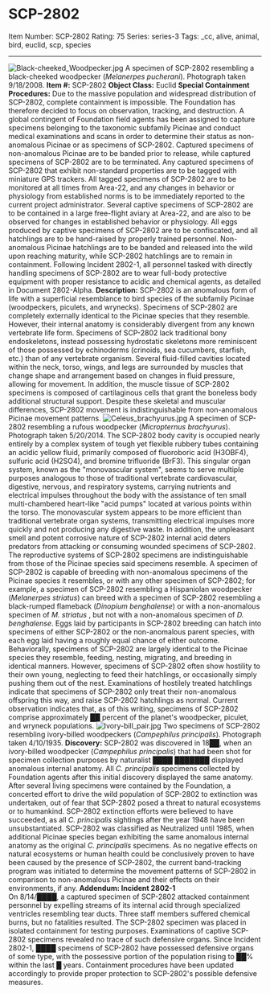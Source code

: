 # SCP-2802
Item Number: SCP-2802
Rating: 75
Series: series-3
Tags: _cc, alive, animal, bird, euclid, scp, species

---

![Black-cheeked_Woodpecker.jpg](https://scp-wiki.wdfiles.com/local--files/scp-2802/Black-cheeked_Woodpecker.jpg)
A specimen of SCP-2802 resembling a black-cheeked woodpecker (_Melanerpes pucherani_). Photograph taken 9/18/2008.
**Item #:** SCP-2802
**Object Class:** Euclid
**Special Containment Procedures:** Due to the massive population and widespread distribution of SCP-2802, complete containment is impossible. The Foundation has therefore decided to focus on observation, tracking, and destruction. A global contingent of Foundation field agents has been assigned to capture specimens belonging to the taxonomic subfamily Picinae and conduct medical examinations and scans in order to determine their status as non-anomalous Picinae or as specimens of SCP-2802.
Captured specimens of non-anomalous Picinae are to be banded prior to release, while captured specimens of SCP-2802 are to be terminated. Any captured specimens of SCP-2802 that exhibit non-standard properties are to be tagged with miniature GPS trackers. All tagged specimens of SCP-2802 are to be monitored at all times from Area-22, and any changes in behavior or physiology from established norms is to be immediately reported to the current project administrator.
Several captive specimens of SCP-2802 are to be contained in a large free-flight aviary at Area-22, and are also to be observed for changes in established behavior or physiology. All eggs produced by captive specimens of SCP-2802 are to be confiscated, and all hatchlings are to be hand-raised by properly trained personnel. Non-anomalous Picinae hatchlings are to be banded and released into the wild upon reaching maturity, while SCP-2802 hatchlings are to remain in containment.
Following Incident 2802-1, all personnel tasked with directly handling specimens of SCP-2802 are to wear full-body protective equipment with proper resistance to acidic and chemical agents, as detailed in Document 2802-Alpha.
**Description:** SCP-2802 is an anomalous form of life with a superficial resemblance to bird species of the subfamily Picinae (woodpeckers, piculets, and wrynecks). Specimens of SCP-2802 are completely externally identical to the Picinae species that they resemble. However, their internal anatomy is considerably divergent from any known vertebrate life form.
Specimens of SCP-2802 lack traditional bony endoskeletons, instead possessing hydrostatic skeletons more reminiscent of those possessed by echinoderms (crinoids, sea cucumbers, starfish, etc.) than of any vertebrate organism. Several fluid-filled cavities located within the neck, torso, wings, and legs are surrounded by muscles that change shape and arrangement based on changes in fluid pressure, allowing for movement. In addition, the muscle tissue of SCP-2802 specimens is composed of cartilaginous cells that grant the boneless body additional structural support. Despite these skeletal and muscular differences, SCP-2802 movement is indistinguishable from non-anomalous Picinae movement patterns.
![Celeus_brachyurus.jpg](https://scp-wiki.wdfiles.com/local--files/scp-2802/Celeus_brachyurus.jpg)
A specimen of SCP-2802 resembling a rufous woodpecker (_Micropternus brachyurus_). Photograph taken 5/20/2014.
The SCP-2802 body cavity is occupied nearly entirely by a complex system of tough yet flexible rubbery tubes containing an acidic yellow fluid, primarily composed of fluoroboric acid (H3OBF4), sulfuric acid (H2SO4), and bromine trifluoride (BrF3). This singular organ system, known as the "monovascular system", seems to serve multiple purposes analogous to those of traditional vertebrate cardiovascular, digestive, nervous, and respiratory systems, carrying nutrients and electrical impulses throughout the body with the assistance of ten small multi-chambered heart-like "acid pumps" located at various points within the torso. The monovascular system appears to be more efficient than traditional vertebrate organ systems, transmitting electrical impulses more quickly and not producing any digestive waste. In addition, the unpleasant smell and potent corrosive nature of SCP-2802 internal acid deters predators from attacking or consuming wounded specimens of SCP-2802.
The reproductive systems of SCP-2802 specimens are indistinguishable from those of the Picinae species said specimens resemble. A specimen of SCP-2802 is capable of breeding with non-anomalous specimens of the Picinae species it resembles, or with any other specimen of SCP-2802; for example, a specimen of SCP-2802 resembling a Hispaniolan woodpecker (_Melanerpes striatus_) can breed with a specimen of SCP-2802 resembling a black-rumped flameback (_Dinopium benghalense_) or with a non-anomalous specimen of _M. striatus_ , but not with a non-anomalous specimen of _D. benghalense_. Eggs laid by participants in SCP-2802 breeding can hatch into specimens of either SCP-2802 or the non-anomalous parent species, with each egg laid having a roughly equal chance of either outcome.
Behaviorally, specimens of SCP-2802 are largely identical to the Picinae species they resemble, feeding, nesting, migrating, and breeding in identical manners. However, specimens of SCP-2802 often show hostility to their own young, neglecting to feed their hatchlings, or occasionally simply pushing them out of the nest. Examinations of hostilely treated hatchlings indicate that specimens of SCP-2802 only treat their non-anomalous offspring this way, and raise SCP-2802 hatchlings as normal.
Current observation indicates that, as of this writing, specimens of SCP-2802 comprise approximately ██ percent of the planet's woodpecker, piculet, and wryneck populations.
![Ivory-bill_pair.jpg](https://scp-wiki.wdfiles.com/local--files/scp-2802/Ivory-bill_pair.jpg)
Two specimens of SCP-2802 resembling ivory-billed woodpeckers (_Campephilus principalis_). Photograph taken 4/10/1935.
**Discovery:** SCP-2802 was discovered in 18██, when an ivory-billed woodpecker (_Campephilus principalis_) that had been shot for specimen collection purposes by naturalist ████ ███████ displayed anomalous internal anatomy. All _C. principalis_ specimens collected by Foundation agents after this initial discovery displayed the same anatomy. After several living specimens were contained by the Foundation, a concerted effort to drive the wild population of SCP-2802 to extinction was undertaken, out of fear that SCP-2802 posed a threat to natural ecosystems or to humankind.
SCP-2802 extinction efforts were believed to have succeeded, as all _C. principalis_ sightings after the year 1948 have been unsubstantiated. SCP-2802 was classified as Neutralized until 1985, when additional Picinae species began exhibiting the same anomalous internal anatomy as the original _C. principalis_ specimens. As no negative effects on natural ecosystems or human health could be conclusively proven to have been caused by the presence of SCP-2802, the current band-tracking program was initiated to determine the movement patterns of SCP-2802 in comparison to non-anomalous Picinae and their effects on their environments, if any.
**Addendum: Incident 2802-1**  
On 8/14/████, a captured specimen of SCP-2802 attacked containment personnel by expelling streams of its internal acid through specialized ventricles resembling tear ducts. Three staff members suffered chemical burns, but no fatalities resulted. The SCP-2802 specimen was placed in isolated containment for testing purposes. Examinations of captive SCP-2802 specimens revealed no trace of such defensive organs.
Since Incident 2802-1, ████ specimens of SCP-2802 have possessed defensive organs of some type, with the possessive portion of the population rising to ██% within the last █ years. Containment procedures have been updated accordingly to provide proper protection to SCP-2802's possible defensive measures.